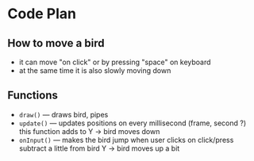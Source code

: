 # Code Plan

## How to move a bird

- it can move "on click" or by pressing "space" on keyboard
- at the same time it is also slowly moving down

## Functions

- `draw()` — draws bird, pipes
- `update()` — updates positions
  on every millisecond (frame, second ?) this function adds to Y -> bird moves down
- `onInput()` — makes the bird jump when user clicks
  on click/press subtract a little from bird Y -> bird moves up a bit
